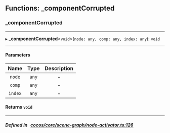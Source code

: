 ## Functions: _componentCorrupted

### _componentCorrupted


___
▸ **_componentCorrupted**<`void`\>(`node: any, comp: any, index: any`): `void`
___


#### Parameters

| Name | Type | Description |
| :------: | :------: | :------: |
| `node` | `any` | - |
| `comp` | `any` | - |
| `index` | `any` | - |

#### Returns `void` 
___


##### Defined in &nbsp;   [cocos/core/scene-graph/node-activator.ts:126](https://github.com/cocos-creator/engine/blob/c7bf6b8a9/cocos/core/scene-graph/node-activator.ts#L126)&nbsp;
